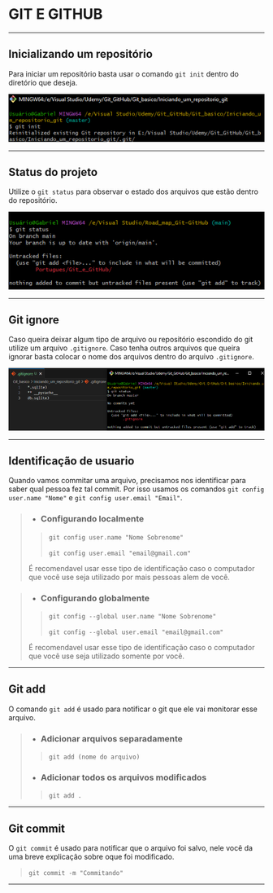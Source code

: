 # GIT E GITHUB

---

## Inicializando um repositório

Para iniciar um repositório basta usar o comando `git init` dentro do diretório que deseja.

![Git Init](img/git_init.png)

---

## Status do projeto

Utilize o `git status` para observar o estado dos arquivos que estão dentro do repositório.

![Git Status](img/git_status.png)

---

## Git ignore

Caso queira deixar algum tipo de arquivo ou repositório escondido do git utilize um arquivo `.gitignore`. Caso tenha outros arquivos que queira ignorar basta colocar o nome dos arquivos dentro do arquivo `.gitignore`.

![.GitIgnore](img/gitignore.png)

---

## Identificação de usuario

Quando vamos commitar uma arquivo, precisamos nos identificar para saber qual pessoa fez tal commit. Por isso usamos os comandos `git config user.name "Nome"` e `git config user.email "Email"`.


> - ### Configurando localmente 
>>`git config user.name "Nome Sobrenome"`
>>
>>`git config user.email "email@gmail.com"`
> 
>É recomendavel usar esse tipo de identificação caso o computador que você use seja utilizado por mais pessoas alem de você.

> - ### Configurando globalmente
>>`git config --global user.name "Nome Sobrenome"`
>>
>>`git config --global user.email "email@gmail.com"`
>
>É recomendavel usar esse tipo de identificação caso o computador que você use seja utilizado somente por você.

---

## Git add

O comando `git add` é usado para notificar o git que ele vai monitorar esse arquivo.

> - ### Adicionar arquivos separadamente
>> `git add (nome do arquivo)`
>
> - ### Adicionar todos os arquivos modificados
>> `git add .`

---

## Git commit

O `git commit` é usado para notificar que o arquivo foi salvo, nele você da uma breve explicação sobre oque foi modificado.

> `git commit -m "Commitando"`

---

